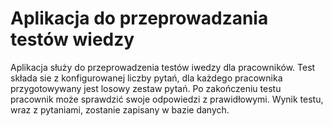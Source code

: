 # Aplikacja do przeprowadzania testów wiedzy

Aplikacja służy do przeprowadzenia testów iwedzy dla pracowników.
Test składa sie z konfigurowanej liczby pytań, dla każdego pracownika przygotowywany jest losowy zestaw pytań. 
Po zakończeniu testu pracownik może sprawdzić swoje odpowiedzi z prawidłowymi.
Wynik testu, wraz z pytaniami, zostanie zapisany w bazie danych.

